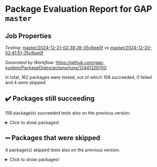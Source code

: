 # Package Evaluation Report for GAP `master`

## Job Properties

*Testing:* [master/2024-12-21-02:39:28-35c6ee0f](https://github.com/gap-system/PackageDistro/blob/data/reports/master/2024-12-21-02:39:28-35c6ee0f) vs [master/2024-12-20-02:41:51-35c6ee0f](https://github.com/gap-system/PackageDistro/blob/data/reports/master/2024-12-20-02:41:51-35c6ee0f)

*Generated by Workflow:* https://github.com/gap-system/PackageDistro/actions/runs/12441329700

In total, 162 packages were tested, out of which 158 succeeded, 0 failed and 4 were skipped.

## :heavy_check_mark: Packages still succeeding

158 package(s) succeeded tests also on the previous version.
<details><summary>Click to show packages!</summary>

- 4ti2interface 2024.11-01 [(success)](https://github.com/gap-system/PackageDistro/actions/runs/12441329700/job/34738198523)
- ace 5.6.2 [(success)](https://github.com/gap-system/PackageDistro/actions/runs/12441329700/job/34738198587)
- aclib 1.3.2 [(success)](https://github.com/gap-system/PackageDistro/actions/runs/12441329700/job/34738198669)
- agt 0.3.1 [(success)](https://github.com/gap-system/PackageDistro/actions/runs/12441329700/job/34738198736)
- alnuth 3.2.1 [(success)](https://github.com/gap-system/PackageDistro/actions/runs/12441329700/job/34738198806)
- anupq 3.3.1 [(success)](https://github.com/gap-system/PackageDistro/actions/runs/12441329700/job/34738198883)
- atlasrep 2.1.9 [(success)](https://github.com/gap-system/PackageDistro/actions/runs/12441329700/job/34738198966)
- autodoc 2023.06.19 [(success)](https://github.com/gap-system/PackageDistro/actions/runs/12441329700/job/34738199054)
- automata 1.16 [(success)](https://github.com/gap-system/PackageDistro/actions/runs/12441329700/job/34738199127)
- automgrp 1.3.2 [(success)](https://github.com/gap-system/PackageDistro/actions/runs/12441329700/job/34738201173)
- autpgrp 1.11 [(success)](https://github.com/gap-system/PackageDistro/actions/runs/12441329700/job/34738201433)
- cap 2024.11-02 [(success)](https://github.com/gap-system/PackageDistro/actions/runs/12441329700/job/34738201629)
- caratinterface 2.3.7 [(success)](https://github.com/gap-system/PackageDistro/actions/runs/12441329700/job/34738202149)
- cddinterface 2024.09.02 [(success)](https://github.com/gap-system/PackageDistro/actions/runs/12441329700/job/34738203130)
- circle 1.6.6 [(success)](https://github.com/gap-system/PackageDistro/actions/runs/12441329700/job/34738203224)
- classicpres 1.22 [(success)](https://github.com/gap-system/PackageDistro/actions/runs/12441329700/job/34738203315)
- cohomolo 1.6.11 [(success)](https://github.com/gap-system/PackageDistro/actions/runs/12441329700/job/34738203476)
- congruence 1.2.7 [(success)](https://github.com/gap-system/PackageDistro/actions/runs/12441329700/job/34738203542)
- corefreesub 0.6 [(success)](https://github.com/gap-system/PackageDistro/actions/runs/12441329700/job/34738203655)
- corelg 1.57 [(success)](https://github.com/gap-system/PackageDistro/actions/runs/12441329700/job/34738203757)
- crime 1.6 [(success)](https://github.com/gap-system/PackageDistro/actions/runs/12441329700/job/34738203869)
- crisp 1.4.6 [(success)](https://github.com/gap-system/PackageDistro/actions/runs/12441329700/job/34738203985)
- crypting 0.10.5 [(success)](https://github.com/gap-system/PackageDistro/actions/runs/12441329700/job/34738204126)
- cryst 4.1.27 [(success)](https://github.com/gap-system/PackageDistro/actions/runs/12441329700/job/34738204201)
- crystcat 1.1.10 [(success)](https://github.com/gap-system/PackageDistro/actions/runs/12441329700/job/34738204286)
- ctbllib 1.3.9 [(success)](https://github.com/gap-system/PackageDistro/actions/runs/12441329700/job/34738204399)
- cubefree 1.20 [(success)](https://github.com/gap-system/PackageDistro/actions/runs/12441329700/job/34738204462)
- curlinterface 2.4.0 [(success)](https://github.com/gap-system/PackageDistro/actions/runs/12441329700/job/34738204587)
- cvec 2.8.2 [(success)](https://github.com/gap-system/PackageDistro/actions/runs/12441329700/job/34738204659)
- datastructures 0.3.1 [(success)](https://github.com/gap-system/PackageDistro/actions/runs/12441329700/job/34738204769)
- deepthought 1.0.7 [(success)](https://github.com/gap-system/PackageDistro/actions/runs/12441329700/job/34738204885)
- design 1.8.2 [(success)](https://github.com/gap-system/PackageDistro/actions/runs/12441329700/job/34738204973)
- difsets 2.3.1 [(success)](https://github.com/gap-system/PackageDistro/actions/runs/12441329700/job/34738205124)
- digraphs 1.9.0 [(success)](https://github.com/gap-system/PackageDistro/actions/runs/12441329700/job/34738205234)
- edim 1.3.8 [(success)](https://github.com/gap-system/PackageDistro/actions/runs/12441329700/job/34738205345)
- example 4.4.0 [(success)](https://github.com/gap-system/PackageDistro/actions/runs/12441329700/job/34738205469)
- examplesforhomalg 2023.10-01 [(success)](https://github.com/gap-system/PackageDistro/actions/runs/12441329700/job/34738205593)
- factint 1.6.3 [(success)](https://github.com/gap-system/PackageDistro/actions/runs/12441329700/job/34738205673)
- ferret 1.0.14 [(success)](https://github.com/gap-system/PackageDistro/actions/runs/12441329700/job/34738205815)
- fga 1.5.0 [(success)](https://github.com/gap-system/PackageDistro/actions/runs/12441329700/job/34738205933)
- fining 1.5.6 [(success)](https://github.com/gap-system/PackageDistro/actions/runs/12441329700/job/34738206028)
- float 1.0.5 [(success)](https://github.com/gap-system/PackageDistro/actions/runs/12441329700/job/34738206114)
- format 1.4.4 [(success)](https://github.com/gap-system/PackageDistro/actions/runs/12441329700/job/34738206184)
- forms 1.2.12 [(success)](https://github.com/gap-system/PackageDistro/actions/runs/12441329700/job/34738206343)
- fplsa 1.2.6 [(success)](https://github.com/gap-system/PackageDistro/actions/runs/12441329700/job/34738206446)
- fr 2.4.13 [(success)](https://github.com/gap-system/PackageDistro/actions/runs/12441329700/job/34738206549)
- francy 2.0.3 [(success)](https://github.com/gap-system/PackageDistro/actions/runs/12441329700/job/34738206644)
- fwtree 1.3 [(success)](https://github.com/gap-system/PackageDistro/actions/runs/12441329700/job/34738206740)
- gapdoc 1.6.7 [(success)](https://github.com/gap-system/PackageDistro/actions/runs/12441329700/job/34738206871)
- gauss 2024.11-01 [(success)](https://github.com/gap-system/PackageDistro/actions/runs/12441329700/job/34738207001)
- gaussforhomalg 2024.08-01 [(success)](https://github.com/gap-system/PackageDistro/actions/runs/12441329700/job/34738207088)
- gbnp 1.1.0 [(success)](https://github.com/gap-system/PackageDistro/actions/runs/12441329700/job/34738207228)
- generalizedmorphismsforcap 2024.09-03 [(success)](https://github.com/gap-system/PackageDistro/actions/runs/12441329700/job/34738207347)
- genss 1.6.9 [(success)](https://github.com/gap-system/PackageDistro/actions/runs/12441329700/job/34738207478)
- gradedmodules 2024.01-01 [(success)](https://github.com/gap-system/PackageDistro/actions/runs/12441329700/job/34738207572)
- gradedringforhomalg 2024.07-01 [(success)](https://github.com/gap-system/PackageDistro/actions/runs/12441329700/job/34738207671)
- grape 4.9.2 [(success)](https://github.com/gap-system/PackageDistro/actions/runs/12441329700/job/34738207764)
- groupoids 1.76 [(success)](https://github.com/gap-system/PackageDistro/actions/runs/12441329700/job/34738207856)
- grpconst 2.6.5 [(success)](https://github.com/gap-system/PackageDistro/actions/runs/12441329700/job/34738207975)
- guarana 0.96.3 [(success)](https://github.com/gap-system/PackageDistro/actions/runs/12441329700/job/34738208049)
- guava 3.19 [(success)](https://github.com/gap-system/PackageDistro/actions/runs/12441329700/job/34738208151)
- hap 1.66 [(success)](https://github.com/gap-system/PackageDistro/actions/runs/12441329700/job/34738208217)
- hapcryst 0.1.15 [(success)](https://github.com/gap-system/PackageDistro/actions/runs/12441329700/job/34738208316)
- hecke 1.5.4 [(success)](https://github.com/gap-system/PackageDistro/actions/runs/12441329700/job/34738208400)
- help 4.0 [(success)](https://github.com/gap-system/PackageDistro/actions/runs/12441329700/job/34738208474)
- homalg 2024.01-01 [(success)](https://github.com/gap-system/PackageDistro/actions/runs/12441329700/job/34738208558)
- homalgtocas 2023.11-01 [(success)](https://github.com/gap-system/PackageDistro/actions/runs/12441329700/job/34738208655)
- idrel 2.48 [(success)](https://github.com/gap-system/PackageDistro/actions/runs/12441329700/job/34738208737)
- images 1.3.3 [(success)](https://github.com/gap-system/PackageDistro/actions/runs/12441329700/job/34738208832)
- intpic 0.4.0 [(success)](https://github.com/gap-system/PackageDistro/actions/runs/12441329700/job/34738208908)
- io 4.9.1 [(success)](https://github.com/gap-system/PackageDistro/actions/runs/12441329700/job/34738208983)
- io_forhomalg 2023.02-04 [(success)](https://github.com/gap-system/PackageDistro/actions/runs/12441329700/job/34738209098)
- irredsol 1.4.4 [(success)](https://github.com/gap-system/PackageDistro/actions/runs/12441329700/job/34738209175)
- json 2.2.2 [(success)](https://github.com/gap-system/PackageDistro/actions/runs/12441329700/job/34738209262)
- jupyterkernel 1.5.1 [(success)](https://github.com/gap-system/PackageDistro/actions/runs/12441329700/job/34738209355)
- jupyterviz 1.5.6 [(success)](https://github.com/gap-system/PackageDistro/actions/runs/12441329700/job/34738209425)
- kan 1.37 [(success)](https://github.com/gap-system/PackageDistro/actions/runs/12441329700/job/34738209490)
- kbmag 1.5.11 [(success)](https://github.com/gap-system/PackageDistro/actions/runs/12441329700/job/34738209563)
- laguna 3.9.7 [(success)](https://github.com/gap-system/PackageDistro/actions/runs/12441329700/job/34738209618)
- liealgdb 2.2.1 [(success)](https://github.com/gap-system/PackageDistro/actions/runs/12441329700/job/34738209729)
- liepring 2.9.1 [(success)](https://github.com/gap-system/PackageDistro/actions/runs/12441329700/job/34738209798)
- liering 2.4.2 [(success)](https://github.com/gap-system/PackageDistro/actions/runs/12441329700/job/34738209866)
- linearalgebraforcap 2024.10-01 [(success)](https://github.com/gap-system/PackageDistro/actions/runs/12441329700/job/34738209955)
- lins 0.9 [(success)](https://github.com/gap-system/PackageDistro/actions/runs/12441329700/job/34738210040)
- localizeringforhomalg 2023.10-01 [(success)](https://github.com/gap-system/PackageDistro/actions/runs/12441329700/job/34738210126)
- loops 3.4.4 [(success)](https://github.com/gap-system/PackageDistro/actions/runs/12441329700/job/34738210211)
- lpres 1.1.1 [(success)](https://github.com/gap-system/PackageDistro/actions/runs/12441329700/job/34738210310)
- majoranaalgebras 1.5.2 [(success)](https://github.com/gap-system/PackageDistro/actions/runs/12441329700/job/34738210397)
- mapclass 1.4.6 [(success)](https://github.com/gap-system/PackageDistro/actions/runs/12441329700/job/34738210489)
- matgrp 0.71 [(success)](https://github.com/gap-system/PackageDistro/actions/runs/12441329700/job/34738210566)
- matricesforhomalg 2024.11-02 [(success)](https://github.com/gap-system/PackageDistro/actions/runs/12441329700/job/34738210649)
- modisom 3.0.0 [(success)](https://github.com/gap-system/PackageDistro/actions/runs/12441329700/job/34738210721)
- modulepresentationsforcap 2024.09-02 [(success)](https://github.com/gap-system/PackageDistro/actions/runs/12441329700/job/34738210801)
- modules 2024.01-01 [(success)](https://github.com/gap-system/PackageDistro/actions/runs/12441329700/job/34738210881)
- monoidalcategories 2024.09-05 [(success)](https://github.com/gap-system/PackageDistro/actions/runs/12441329700/job/34738210989)
- nconvex 2022.09-01 [(success)](https://github.com/gap-system/PackageDistro/actions/runs/12441329700/job/34738211127)
- nilmat 1.4.2 [(success)](https://github.com/gap-system/PackageDistro/actions/runs/12441329700/job/34738211250)
- nock 1.5 [(success)](https://github.com/gap-system/PackageDistro/actions/runs/12441329700/job/34738211350)
- normalizinterface 1.3.7 [(success)](https://github.com/gap-system/PackageDistro/actions/runs/12441329700/job/34738211468)
- nq 2.5.11 [(success)](https://github.com/gap-system/PackageDistro/actions/runs/12441329700/job/34738211585)
- numericalsgps 1.4.0 [(success)](https://github.com/gap-system/PackageDistro/actions/runs/12441329700/job/34738211685)
- openmath 11.5.3 [(success)](https://github.com/gap-system/PackageDistro/actions/runs/12441329700/job/34738211826)
- orb 4.9.1 [(success)](https://github.com/gap-system/PackageDistro/actions/runs/12441329700/job/34738211929)
- packagemanager 1.6 [(success)](https://github.com/gap-system/PackageDistro/actions/runs/12441329700/job/34738212051)
- patternclass 2.4.5 [(success)](https://github.com/gap-system/PackageDistro/actions/runs/12441329700/job/34738212191)
- permut 2.0.5 [(success)](https://github.com/gap-system/PackageDistro/actions/runs/12441329700/job/34738212327)
- polenta 1.3.10 [(success)](https://github.com/gap-system/PackageDistro/actions/runs/12441329700/job/34738212494)
- polymaking 0.8.7 [(success)](https://github.com/gap-system/PackageDistro/actions/runs/12441329700/job/34738212611)
- primgrp 3.4.4 [(success)](https://github.com/gap-system/PackageDistro/actions/runs/12441329700/job/34738212723)
- profiling 2.6.0 [(success)](https://github.com/gap-system/PackageDistro/actions/runs/12441329700/job/34738212840)
- qdistrnd 0.9.5 [(success)](https://github.com/gap-system/PackageDistro/actions/runs/12441329700/job/34738212933)
- qpa 1.35 [(success)](https://github.com/gap-system/PackageDistro/actions/runs/12441329700/job/34738213047)
- quagroup 1.8.4 [(success)](https://github.com/gap-system/PackageDistro/actions/runs/12441329700/job/34738213155)
- radiroot 2.9 [(success)](https://github.com/gap-system/PackageDistro/actions/runs/12441329700/job/34738213279)
- rcwa 4.7.1 [(success)](https://github.com/gap-system/PackageDistro/actions/runs/12441329700/job/34738213397)
- rds 1.8 [(success)](https://github.com/gap-system/PackageDistro/actions/runs/12441329700/job/34738213517)
- recog 1.4.3 [(success)](https://github.com/gap-system/PackageDistro/actions/runs/12441329700/job/34738213634)
- repndecomp 1.3.0 [(success)](https://github.com/gap-system/PackageDistro/actions/runs/12441329700/job/34738213764)
- repsn 3.1.2 [(success)](https://github.com/gap-system/PackageDistro/actions/runs/12441329700/job/34738213918)
- resclasses 4.7.3 [(success)](https://github.com/gap-system/PackageDistro/actions/runs/12441329700/job/34738214059)
- ringsforhomalg 2024.11-02 [(success)](https://github.com/gap-system/PackageDistro/actions/runs/12441329700/job/34738214167)
- sco 2023.08-01 [(success)](https://github.com/gap-system/PackageDistro/actions/runs/12441329700/job/34738214289)
- scscp 2.4.3 [(success)](https://github.com/gap-system/PackageDistro/actions/runs/12441329700/job/34738214395)
- semigroups 5.4.0 [(success)](https://github.com/gap-system/PackageDistro/actions/runs/12441329700/job/34738214509)
- sglppow 2.4 [(success)](https://github.com/gap-system/PackageDistro/actions/runs/12441329700/job/34738214601)
- sgpviz 0.999.6 [(success)](https://github.com/gap-system/PackageDistro/actions/runs/12441329700/job/34738214728)
- simpcomp 2.1.14 [(success)](https://github.com/gap-system/PackageDistro/actions/runs/12441329700/job/34738214845)
- singular 2024.06.03 [(success)](https://github.com/gap-system/PackageDistro/actions/runs/12441329700/job/34738214968)
- sl2reps 1.1 [(success)](https://github.com/gap-system/PackageDistro/actions/runs/12441329700/job/34738215074)
- sla 1.6.2 [(success)](https://github.com/gap-system/PackageDistro/actions/runs/12441329700/job/34738215161)
- smallantimagmas 0.2.12 [(success)](https://github.com/gap-system/PackageDistro/actions/runs/12441329700/job/34738215298)
- smallgrp 1.5.4 [(success)](https://github.com/gap-system/PackageDistro/actions/runs/12441329700/job/34738215432)
- smallsemi 0.7.1 [(success)](https://github.com/gap-system/PackageDistro/actions/runs/12441329700/job/34738215568)
- sonata 2.9.6 [(success)](https://github.com/gap-system/PackageDistro/actions/runs/12441329700/job/34738215667)
- sophus 1.27 [(success)](https://github.com/gap-system/PackageDistro/actions/runs/12441329700/job/34738215782)
- sotgrps 1.3 [(success)](https://github.com/gap-system/PackageDistro/actions/runs/12441329700/job/34738215871)
- spinsym 1.5.2 [(success)](https://github.com/gap-system/PackageDistro/actions/runs/12441329700/job/34738215977)
- standardff 1.0 [(success)](https://github.com/gap-system/PackageDistro/actions/runs/12441329700/job/34738216077)
- symbcompcc 1.3.2 [(success)](https://github.com/gap-system/PackageDistro/actions/runs/12441329700/job/34738216188)
- thelma 1.3 [(success)](https://github.com/gap-system/PackageDistro/actions/runs/12441329700/job/34738216280)
- tomlib 1.2.11 [(success)](https://github.com/gap-system/PackageDistro/actions/runs/12441329700/job/34738216402)
- toolsforhomalg 2024.09-01 [(success)](https://github.com/gap-system/PackageDistro/actions/runs/12441329700/job/34738216521)
- toric 1.9.6 [(success)](https://github.com/gap-system/PackageDistro/actions/runs/12441329700/job/34738216609)
- toricvarieties 2022.07.13 [(success)](https://github.com/gap-system/PackageDistro/actions/runs/12441329700/job/34738216729)
- transgrp 3.6.5 [(success)](https://github.com/gap-system/PackageDistro/actions/runs/12441329700/job/34738216829)
- typeset 1.2.2 [(success)](https://github.com/gap-system/PackageDistro/actions/runs/12441329700/job/34738216970)
- ugaly 4.1.3 [(success)](https://github.com/gap-system/PackageDistro/actions/runs/12441329700/job/34738217095)
- unipot 1.6 [(success)](https://github.com/gap-system/PackageDistro/actions/runs/12441329700/job/34738217211)
- unitlib 4.2.0 [(success)](https://github.com/gap-system/PackageDistro/actions/runs/12441329700/job/34738217401)
- utils 0.85 [(success)](https://github.com/gap-system/PackageDistro/actions/runs/12441329700/job/34738217521)
- uuid 0.7 [(success)](https://github.com/gap-system/PackageDistro/actions/runs/12441329700/job/34738217680)
- walrus 0.9991 [(success)](https://github.com/gap-system/PackageDistro/actions/runs/12441329700/job/34738217835)
- wedderga 4.10.5 [(success)](https://github.com/gap-system/PackageDistro/actions/runs/12441329700/job/34738218161)
- wpe 0.8 [(success)](https://github.com/gap-system/PackageDistro/actions/runs/12441329700/job/34738218329)
- xmod 2.92 [(success)](https://github.com/gap-system/PackageDistro/actions/runs/12441329700/job/34738218444)
- xmodalg 1.23 [(success)](https://github.com/gap-system/PackageDistro/actions/runs/12441329700/job/34738218553)
- yangbaxter 0.10.6 [(success)](https://github.com/gap-system/PackageDistro/actions/runs/12441329700/job/34738218665)
- zeromqinterface 0.16 [(success)](https://github.com/gap-system/PackageDistro/actions/runs/12441329700/job/34738218753)
</details>

## :heavy_minus_sign: Packages that were skipped

4 package(s) skipped tests also on the previous version.
<details><summary>Click to show packages!</summary>

- browse 1.8.21 [(skipped)](https://github.com/gap-system/PackageDistro/actions/runs/12441329700/job/34738054913)
- itc 1.5.1 [(skipped)](https://github.com/gap-system/PackageDistro/actions/runs/12441329700/job/34738054913)
- polycyclic 2.16 [(skipped)](https://github.com/gap-system/PackageDistro/actions/runs/12441329700/job/34738054913)
- xgap 4.32 [(skipped)](https://github.com/gap-system/PackageDistro/actions/runs/12441329700/job/34738054913)
</details>


